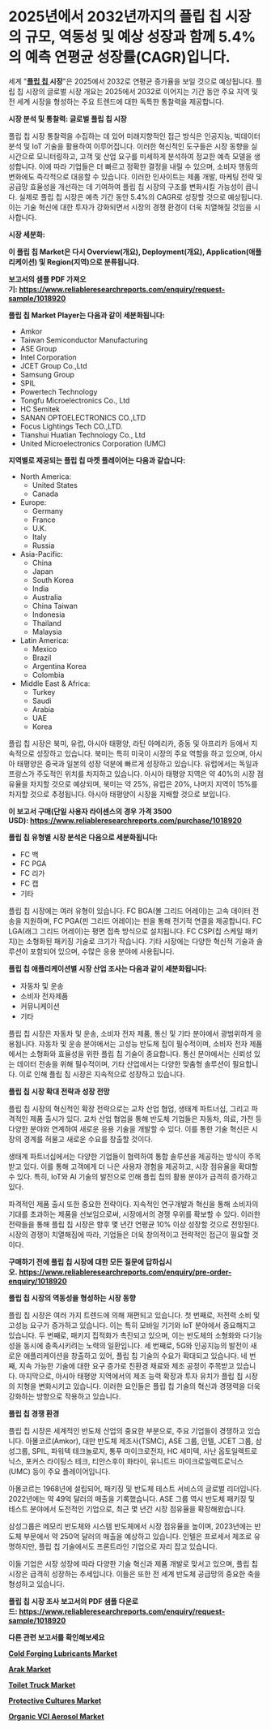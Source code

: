 <p><h1>2025년에서 2032년까지의 플립 칩 시장의 규모, 역동성 및 예상 성장과 함께 5.4%의 예측 연평균 성장률(CAGR)입니다.</h1></p><p>세계 "<strong><a href="https://www.reliableresearchreports.com/flip-chip-r1018920?utm_campaign=105&utm_medium=8&utm_source=Github&utm_content=ia&utm_term=17032025&utm_id=flip-chip">플립 칩&nbsp;</a></strong><strong>시장</strong>"은 2025에서 2032로 연평균 증가율을 보일 것으로 예상됩니다. 플립 칩 시장의 글로벌 시장 개요는 2025에서 2032로 이어지는 기간 동안 주요 지역 및 전 세계 시장을 형성하는 주요 트렌드에 대한 독특한 통찰력을 제공합니다.</p>
<p><strong>시장 분석 및 통찰력: 글로벌 플립 칩 시장</strong></p>
<p><p>플립 칩 시장 통찰력을 수집하는 데 있어 미래지향적인 접근 방식은 인공지능, 빅데이터 분석 및 IoT 기술을 활용하여 이루어집니다. 이러한 혁신적인 도구들은 시장 동향을 실시간으로 모니터링하고, 고객 및 산업 요구를 미세하게 분석하여 정교한 예측 모델을 생성합니다. 이에 따라 기업들은 더 빠르고 정확한 결정을 내릴 수 있으며, 소비자 행동의 변화에도 즉각적으로 대응할 수 있습니다. 이러한 인사이트는 제품 개발, 마케팅 전략 및 공급망 효율성을 개선하는 데 기여하여 플립 칩 시장의 구조를 변화시킬 가능성이 큽니다. 실제로 플립 칩 시장은 예측 기간 동안 5.4%의 CAGR로 성장할 것으로 예상됩니다. 이는 기술 혁신에 대한 투자가 강화되면서 시장의 경쟁 환경이 더욱 치열해질 것임을 시사합니다.</p><a href="%7CAUTHORITHY_DOMAIN_URL%7C?utm_campaign=105&utm_medium=8&utm_source=Github&utm_content=ia&utm_term=17032025&utm_id=flip-chip"></a></p>
<p><strong>시장 세분화:</strong></p>
<p><strong>이 플립 칩 Market은 다시 Overview(개요), Deployment(개요), Application(애플리케이션) 및 Region(지역)으로 분류됩니다.</strong></p>
<p><strong>보고서의 샘플 PDF 가져오기:&nbsp;<a href="https://www.reliableresearchreports.com/enquiry/request-sample/1018920?utm_campaign=105&utm_medium=8&utm_source=Github&utm_content=ia&utm_term=17032025&utm_id=flip-chip">https://www.reliableresearchreports.com/enquiry/request-sample/1018920</a></strong><strong></strong></p>
<p><strong>플립 칩 Market Player는 다음과 같이 세분화됩니다:</strong></p>
<p><ul><li>Amkor</li><li>Taiwan Semiconductor Manufacturing</li><li>ASE Group</li><li>Intel Corporation</li><li>JCET Group Co.,Ltd</li><li>Samsung Group</li><li>SPIL</li><li>Powertech Technology</li><li>Tongfu Microelectronics Co., Ltd</li><li>HC Semitek</li><li>SANAN OPTOELECTRONICS CO.,LTD</li><li>Focus Lightings Tech CO.,LTD.</li><li>Tianshui Huatian Technology Co., Ltd</li><li>United Microelectronics Corporation (UMC)</li></ul></p>
<p><strong>지역별로 제공되는 플립 칩 마켓 플레이어는 다음과 같습니다:</strong></p>
<p><ul>
    <li>
        North America:
        <ul>
            <li>United States</li>
            <li>Canada</li>
        </ul>
    </li>
    <li>
        Europe:
        <ul>
            <li>Germany</li>
            <li>France</li>
            <li>U.K.</li>
            <li>Italy</li>
            <li>Russia</li>
        </ul>
    </li>
    <li>
        Asia-Pacific:
        <ul>
            <li>China</li>
            <li>Japan</li>
            <li>South Korea</li>
            <li>India</li>
            <li>Australia</li>
            <li>China Taiwan</li>
            <li>Indonesia</li>
            <li>Thailand</li>
            <li>Malaysia</li>
        </ul>
    </li>
    <li>
        Latin America:
        <ul>
            <li>Mexico</li>
            <li>Brazil</li>
            <li>Argentina Korea</li>
            <li>Colombia</li>
        </ul>
    </li>
    <li>
        Middle East & Africa:
        <ul>
            <li>Turkey</li>
            <li>Saudi</li>
            <li>Arabia</li>
            <li>UAE</li>
            <li>Korea</li>
        </ul>
    </li>
    </ul></p>
<p><p>플립 칩 시장은 북미, 유럽, 아시아 태평양, 라틴 아메리카, 중동 및 아프리카 등에서 지속적으로 성장하고 있습니다. 북미는 특히 미국이 시장의 주요 역할을 하고 있으며, 아시아 태평양은 중국과 일본의 성장 덕분에 빠르게 성장하고 있습니다. 유럽에서는 독일과 프랑스가 주도적인 위치를 차지하고 있습니다. 아시아 태평양 지역은 약 40%의 시장 점유율을 차지할 것으로 예상되며, 북미는 약 25%, 유럽은 20%, 나머지 지역이 15%를 차지할 것으로 추정됩니다. 아시아 태평양이 시장을 지배할 것으로 보입니다.</p></p>
<p><strong>이 보고서 구매(단일 사용자 라이센스의 경우 가격 3500 USD):&nbsp;<a href="https://www.reliableresearchreports.com/purchase/1018920?utm_campaign=105&utm_medium=8&utm_source=Github&utm_content=ia&utm_term=17032025&utm_id=flip-chip">https://www.reliableresearchreports.com/purchase/1018920</a></strong></p>
<p><strong>플립 칩 유형별 시장 분석은 다음으로 세분화됩니다:</strong></p>
<p><ul><li>FC 백</li><li>FC PGA</li><li>FC 리가</li><li>FC 캡</li><li>기타</li></ul></p>
<p><p>플립 칩 시장에는 여러 유형이 있습니다. FC BGA(볼 그리드 어레이)는 고속 데이터 전송을 지원하며, FC PGA(핀 그리드 어레이)는 핀을 통해 전기적 연결을 제공합니다. FC LGA(래그 그리드 어레이)는 평면 접촉 방식으로 설치됩니다. FC CSP(칩 스케일 패키지)는 소형화된 패키징 기술로 크기가 작습니다. 기타 시장에는 다양한 혁신적 기술과 솔루션이 포함되어 있으며, 수많은 응용 분야에 사용됩니다.</p></p>
<p><strong>플립 칩 애플리케이션별 시장 산업 조사는 다음과 같이 세분화됩니다:</strong></p>
<p><ul><li>자동차 및 운송</li><li>소비자 전자제품</li><li>커뮤니케이션</li><li>기타</li></ul></p>
<p><p>플립 칩 시장은 자동차 및 운송, 소비자 전자 제품, 통신 및 기타 분야에서 광범위하게 응용됩니다. 자동차 및 운송 분야에서는 고성능 반도체 칩이 필수적이며, 소비자 전자 제품에서는 소형화와 효율성을 위한 플립 칩 기술이 중요합니다. 통신 분야에서는 신뢰성 있는 데이터 전송을 위해 필수적이며, 기타 산업에서는 다양한 맞춤형 솔루션이 필요합니다. 이로 인해 플립 칩 시장은 지속적으로 성장하고 있습니다.</p></p>
<p><strong>플립 칩 시장 확대 전략과 성장 전망</strong></p>
<p><p>플립 칩 시장의 혁신적인 확장 전략으로는 교차 산업 협업, 생태계 파트너십, 그리고 파격적인 제품 출시가 있다. 교차 산업 협업을 통해 반도체 기업들은 자동차, 의료, 가전 등 다양한 분야와 연계하여 새로운 응용 기술을 개발할 수 있다. 이를 통한 기술 혁신은 시장의 경계를 허물고 새로운 수요를 창출할 것이다.</p><p>생태계 파트너십에서는 다양한 기업들이 협력하여 통합 솔루션을 제공하는 방식이 주목받고 있다. 이를 통해 고객에게 더 나은 사용자 경험을 제공하고, 시장 점유율을 확대할 수 있다. 특히, IoT와 AI 기술의 발전으로 인해 플립 칩의 활용 분야가 급격히 증가하고 있다.</p><p>파격적인 제품 출시 또한 중요한 전략이다. 지속적인 연구개발과 혁신을 통해 소비자의 기대를 초과하는 제품을 선보임으로써, 시장에서의 경쟁 우위를 확보할 수 있다. 이러한 전략들을 통해 플립 칩 시장은 향후 몇 년간 연평균 10% 이상 성장할 것으로 전망된다. 시장의 경쟁이 치열해짐에 따라, 기업들은 더욱 창의적이고 전략적인 접근이 필요할 것이다.</p></p>
<p><strong>구매하기 전에 플립 칩 시장에 대한 모든 질문에 답하십시오.&nbsp;<a href="https://www.reliableresearchreports.com/enquiry/pre-order-enquiry/1018920?utm_campaign=105&utm_medium=8&utm_source=Github&utm_content=ia&utm_term=17032025&utm_id=flip-chip">https://www.reliableresearchreports.com/enquiry/pre-order-enquiry/1018920</a></strong><strong></strong></p>
<p><strong>플립 칩 시장의 역동성을 형성하는 시장 동향</strong></p>
<p><p>플립 칩 시장은 여러 가지 트렌드에 의해 재편되고 있습니다. 첫 번째로, 저전력 소비 및 고성능 요구가 증가하고 있습니다. 이는 특히 모바일 기기와 IoT 분야에서 중요해지고 있습니다. 두 번째로, 패키지 집적화가 촉진되고 있으며, 이는 반도체의 소형화와 다기능성을 동시에 충족시키려는 노력의 일환입니다. 세 번째로, 5G와 인공지능의 발전이 새로운 애플리케이션을 창출하고 있어, 플립 칩 기술의 수요가 확대되고 있습니다. 네 번째, 지속 가능한 기술에 대한 요구 증가로 친환경 재료와 제조 공정이 주목받고 있습니다. 마지막으로, 아시아 태평양 지역에서의 제조 능력 확장과 투자 유치가 플립 칩 시장의 지형을 변화시키고 있습니다. 이러한 요인들은 플립 칩 기술의 혁신과 경쟁력을 더욱 강화하는 방향으로 작용하고 있습니다.</p></p>
<p><strong>플립 칩 경쟁 환경</strong></p>
<p><p>플립 칩 시장은 세계적인 반도체 산업의 중요한 부분으로, 주요 기업들이 경쟁하고 있습니다. 아몰코르(Amkor), 대만 반도체 제조사(TSMC), ASE 그룹, 인텔, JCET 그룹, 삼성그룹, SPIL, 파워텍 테크놀로지, 통푸 마이크로전자, HC 세미텍, 사난 옵토일렉트로닉스, 포커스 라이팅스 테크, 티안스후이 화타이, 유니트드 마이크로일렉트로닉스(UMC) 등이 주요 플레이어입니다.</p><p>아몰코르는 1968년에 설립되어, 패키징 및 반도체 테스트 서비스의 글로벌 리더입니다. 2022년에는 약 49억 달러의 매출을 기록했습니다. ASE 그룹 역시 반도체 패키징 및 테스트 분야에서 도전적인 기업으로, 최근 몇 년간 시장 점유율을 확장해왔습니다. </p><p>삼성그룹은 메모리 반도체와 시스템 반도체에서 시장 점유율을 높이며, 2023년에는 반도체 부문에서 약 250억 달러의 매출을 예상하고 있습니다. 인텔은 프로세서 제조로 유명하지만, 플립 칩 기술에서도 프론트라인 기업으로 자리 잡고 있습니다.</p><p>이들 기업은 시장 성장에 따라 다양한 기술 혁신과 제품 개발로 맞서고 있으며, 플립 칩 시장은 급격히 성장하는 추세입니다. 이들은 또한 전 세계 반도체 공급망의 중요한 축을 형성하고 있습니다.</p></p>
<p><strong>플립 칩 시장 조사 보고서의 PDF 샘플 다운로드:&nbsp;<a href="https://www.reliableresearchreports.com/enquiry/request-sample/1018920?utm_campaign=105&utm_medium=8&utm_source=Github&utm_content=ia&utm_term=17032025&utm_id=flip-chip">https://www.reliableresearchreports.com/enquiry/request-sample/1018920</a></strong></p>
<p><strong></strong></p>
<p><strong></strong></p>
<p><strong></strong></p>
<p><strong></strong></p>
<p><strong>다른 관련 보고서를 확인해보세요</strong></p>
<p><strong><p><a href="https://github.com/bedelibekwe58/Market-Research-Report-List-1/blob/main/cold-forging-lubricants-market.md?utm_campaign=105&utm_medium=8&utm_source=Github&utm_content=ia&utm_term=17032025&utm_id=flip-chip">Cold Forging Lubricants Market</a></p><p><a href="https://www.linkedin.com/pulse/arak-market-global-share-ranking-overall-sales-demand-forecast-vtzge?utm_campaign=105&utm_medium=8&utm_source=Github&utm_content=ia&utm_term=17032025&utm_id=flip-chip">Arak Market</a></p><p><a href="https://www.linkedin.com/pulse/global-toilet-truck-market-analysis-2025-2032-industry-zmbcf?utm_campaign=105&utm_medium=8&utm_source=Github&utm_content=ia&utm_term=17032025&utm_id=flip-chip">Toilet Truck Market</a></p><p><a href="https://www.linkedin.com/pulse/key-drivers-protective-cultures-market-how-its-growing-65-cagr-kjabe?utm_campaign=105&utm_medium=8&utm_source=Github&utm_content=ia&utm_term=17032025&utm_id=flip-chip">Protective Cultures Market</a></p><p><a href="https://github.com/huelarnzeba29/Market-Research-Report-List-1/blob/main/organic-vci-aerosol-market.md?utm_campaign=105&utm_medium=8&utm_source=Github&utm_content=ia&utm_term=17032025&utm_id=flip-chip">Organic VCI Aerosol Market</a></p></strong></p>